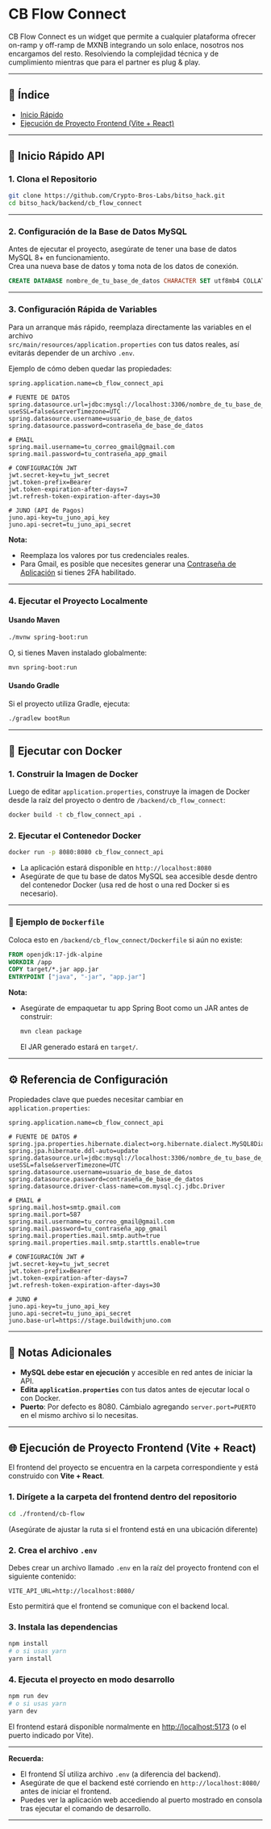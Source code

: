 # CB Flow Connect
CB Flow Connect es un widget que permite a cualquier plataforma ofrecer on-ramp y off-ramp de MXNB integrando un solo enlace, nosotros nos encargamos del resto. Resolviendo la complejidad técnica y de cumplimiento mientras que para el partner es plug & play.

---

## 📑 Índice

- [Inicio Rápido](#-inicio-rápido-api)
- [Ejecución de Proyecto Frontend (Vite + React)](#-ejecución-de-proyecto-frontend-vite--react)

---

## 🚀 Inicio Rápido API

### 1. **Clona el Repositorio**

```bash
git clone https://github.com/Crypto-Bros-Labs/bitso_hack.git
cd bitso_hack/backend/cb_flow_connect
```

---

### 2. **Configuración de la Base de Datos MySQL**

Antes de ejecutar el proyecto, asegúrate de tener una base de datos MySQL 8+ en funcionamiento.  
Crea una nueva base de datos y toma nota de los datos de conexión.

```sql
CREATE DATABASE nombre_de_tu_base_de_datos CHARACTER SET utf8mb4 COLLATE utf8mb4_unicode_ci;
```

---

### 3. **Configuración Rápida de Variables**

Para un arranque más rápido, reemplaza directamente las variables en el archivo  
`src/main/resources/application.properties` con tus datos reales, así evitarás depender de un archivo `.env`.

Ejemplo de cómo deben quedar las propiedades:

```properties
spring.application.name=cb_flow_connect_api

# FUENTE DE DATOS
spring.datasource.url=jdbc:mysql://localhost:3306/nombre_de_tu_base_de_datos?useSSL=false&serverTimezone=UTC
spring.datasource.username=usuario_de_base_de_datos
spring.datasource.password=contraseña_de_base_de_datos

# EMAIL
spring.mail.username=tu_correo_gmail@gmail.com
spring.mail.password=tu_contraseña_app_gmail

# CONFIGURACIÓN JWT
jwt.secret-key=tu_jwt_secret
jwt.token-prefix=Bearer 
jwt.token-expiration-after-days=7
jwt.refresh-token-expiration-after-days=30

# JUNO (API de Pagos)
juno.api-key=tu_juno_api_key
juno.api-secret=tu_juno_api_secret
```

**Nota:**  
- Reemplaza los valores por tus credenciales reales.
- Para Gmail, es posible que necesites generar una [Contraseña de Aplicación](https://support.google.com/accounts/answer/185833) si tienes 2FA habilitado.

---

### 4. **Ejecutar el Proyecto Localmente**

#### Usando Maven

```bash
./mvnw spring-boot:run
```

O, si tienes Maven instalado globalmente:

```bash
mvn spring-boot:run
```

#### Usando Gradle

Si el proyecto utiliza Gradle, ejecuta:

```bash
./gradlew bootRun
```

---

## 🐳 Ejecutar con Docker

### 1. **Construir la Imagen de Docker**

Luego de editar `application.properties`, construye la imagen de Docker desde la raíz del proyecto o dentro de `/backend/cb_flow_connect`:

```bash
docker build -t cb_flow_connect_api .
```

### 2. **Ejecutar el Contenedor Docker**

```bash
docker run -p 8080:8080 cb_flow_connect_api
```

- La aplicación estará disponible en `http://localhost:8080`
- Asegúrate de que tu base de datos MySQL sea accesible desde dentro del contenedor Docker (usa red de host o una red Docker si es necesario).

---

### 📝 Ejemplo de `Dockerfile`

Coloca esto en `/backend/cb_flow_connect/Dockerfile` si aún no existe:

```dockerfile
FROM openjdk:17-jdk-alpine
WORKDIR /app
COPY target/*.jar app.jar
ENTRYPOINT ["java", "-jar", "app.jar"]
```

**Nota:**  
- Asegúrate de empaquetar tu app Spring Boot como un JAR antes de construir:
  ```bash
  mvn clean package
  ```
  El JAR generado estará en `target/`.

---

## ⚙️ Referencia de Configuración

Propiedades clave que puedes necesitar cambiar en `application.properties`:

```properties
spring.application.name=cb_flow_connect_api

# FUENTE DE DATOS #
spring.jpa.properties.hibernate.dialect=org.hibernate.dialect.MySQL8Dialect
spring.jpa.hibernate.ddl-auto=update
spring.datasource.url=jdbc:mysql://localhost:3306/nombre_de_tu_base_de_datos?useSSL=false&serverTimezone=UTC
spring.datasource.username=usuario_de_base_de_datos
spring.datasource.password=contraseña_de_base_de_datos
spring.datasource.driver-class-name=com.mysql.cj.jdbc.Driver

# EMAIL #
spring.mail.host=smtp.gmail.com
spring.mail.port=587
spring.mail.username=tu_correo_gmail@gmail.com
spring.mail.password=tu_contraseña_app_gmail
spring.mail.properties.mail.smtp.auth=true
spring.mail.properties.mail.smtp.starttls.enable=true

# CONFIGURACIÓN JWT #
jwt.secret-key=tu_jwt_secret
jwt.token-prefix=Bearer 
jwt.token-expiration-after-days=7
jwt.refresh-token-expiration-after-days=30

# JUNO #
juno.api-key=tu_juno_api_key
juno.api-secret=tu_juno_api_secret
juno.base-url=https://stage.buildwithjuno.com
```

---

## 📝 Notas Adicionales

- **MySQL debe estar en ejecución** y accesible en red antes de iniciar la API.
- **Edita `application.properties`** con tus datos antes de ejecutar local o con Docker.
- **Puerto**: Por defecto es 8080. Cámbialo agregando `server.port=PUERTO` en el mismo archivo si lo necesitas.

---

## 🌐 Ejecución de Proyecto Frontend (Vite + React)

El frontend del proyecto se encuentra en la carpeta correspondiente y está construido con **Vite + React**.

### 1. Dirígete a la carpeta del frontend dentro del repositorio

```bash
cd ./frontend/cb-flow
```

(Asegúrate de ajustar la ruta si el frontend está en una ubicación diferente)

### 2. Crea el archivo `.env`

Debes crear un archivo llamado `.env` en la raíz del proyecto frontend con el siguiente contenido:

```env
VITE_API_URL=http://localhost:8080/
```

Esto permitirá que el frontend se comunique con el backend local.

### 3. Instala las dependencias

```bash
npm install
# o si usas yarn
yarn install
```

### 4. Ejecuta el proyecto en modo desarrollo

```bash
npm run dev
# o si usas yarn
yarn dev
```

El frontend estará disponible normalmente en [http://localhost:5173](http://localhost:5173) (o el puerto indicado por Vite).

---

**Recuerda:**  
- El frontend SÍ utiliza archivo `.env` (a diferencia del backend).
- Asegúrate de que el backend esté corriendo en `http://localhost:8080/` antes de iniciar el frontend.
- Puedes ver la aplicación web accediendo al puerto mostrado en consola tras ejecutar el comando de desarrollo.

---
